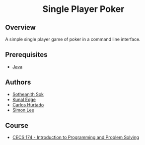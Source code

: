 <h1 align="center" style="border: none">Single Player Poker</h1>

## Overview
A simple single player game of poker in a command line interface.

## Prerequisites
 - [Java](https://www.oracle.com/java/technologies/javase-downloads.html)

## Authors
 - [Sotheanith Sok](https://github.com/sotheanith)
 - [Kunal Edge](https://github.com/Kunaledge)
 - [Carlos Hurtado](https://github.com/carloshurtadogil)
 - [Simon Lee](https://github.com/simonxlee)

## Course
 - [CECS 174 - Introduction to Programming and Problem Solving](http://catalog.csulb.edu/preview_course_nopop.php?catoid=5&coid=39968)
